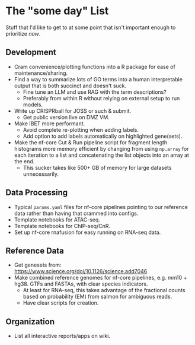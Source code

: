 # The "some day" List

Stuff that I'd like to get to at some point that isn't important enough to prioritize *now*.

## Development
- Cram convenience/plotting functions into a R package for ease of maintenance/sharing.
- Find a way to summarize lots of GO terms into a human interpretable output that is both succinct and doesn't suck.
	- Fine tune an LLM and use RAG with the term descriptions?
	- Preferably from within R without relying on external setup to run models.
- Write up CRISPRball for JOSS or such & submit.
	- Get public version live on DMZ VM.
- Make IBET more performant.
	- Avoid complete re-plotting when adding labels.
	- Add option to add labels automatically on highlighted gene(sets).
- Make the nf-core Cut & Run pipeline script for fragment length histograms more memory efficient by changing from using `np.array` for each iteration to a list and concatenating the list objects into an array at the end.
	- This sucker takes like 500+ GB of memory for large datasets unnecessarily.

## Data Processing
- Typical `params.yaml` files for nf-core pipelines pointing to our reference data rather than having that crammed into configs.
- Template notebooks for ATAC-seq.
- Template notebooks for ChIP-seq/CnR.
- Set up nf-core rnafusion for easy running on RNA-seq data.

## Reference Data 
- Get genesets from: https://www.science.org/doi/10.1126/science.add7046
- Make combined reference genomes for nf-core pipelines, e.g. mm10 + hg38. GTFs and FASTAs, with clear species indicators.
	- At least for RNA-seq, this takes advantage of the fractional counts based on probability (EM) from salmon for ambiguous reads.
	- Have clear scripts for creation.
## Organization
- List all interactive reports/apps on wiki.